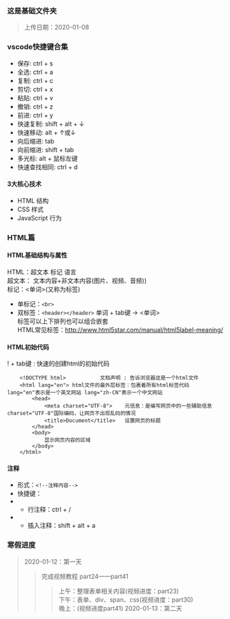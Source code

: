 ### 这是基础文件夹
> 上传日期：2020-01-08

### vscode快捷键合集
- 保存: ctrl + s
- 全选: ctrl + a
- 复制: ctrl + c
- 剪切: ctrl + x
- 粘贴: ctrl + v
- 撤销: ctrl + z
- 前进: ctrl + y
- 快速复制: shift + alt + ↓
- 快速移动: alt + ↑或↓
- 向后缩进: tab
- 向前缩进: shift + tab
- 多光标: alt  + 鼠标左键
- 快速查找相同: ctrl + d

#### 3大核心技术
- HTML 结构
- CSS 样式
- JavaScript 行为

### HTML篇

#### HTML基础结构与属性
HTML：超文本 标记 语言<br>
超文本： 文本内容+非文本内容(图片、视频、音频))<br>
标记：<单词>(又称为标签)<br/>
- 单标记：`<br>`
- 双标签：`<header></header>`
单词 + tab键 -> <单词><br>
标签可以上下排列也可以组合嵌套<br>
HTML常见标签：http://www.html5star.com/manual/html5label-meaning/

#### HTML初始代码
! + tab键 : 快速的创建html的初始代码
```
    <!DOCTYPE html>           文档声明 : 告诉浏览器这是一个html文件
    <html lang="en"> html文件的最外层标签：包裹着所有html标签代码 lang="en"表示是一个英文网站 lang="zh-CN"表示一个中文网站
        <head>
            <meta charset="UTF-8">    元信息：是编写网页中的一些辅助信息 charset="UTF-8"国际编码，让网页不出现乱码的情况
            <title>Document</title>   设置网页的标题
        </head>
        <body>
            显示网页内容的区域
        </body>
    </html>
```

#### 注释
- 形式：`<!--注释内容-->`
- 快捷键：
- - 行注释：ctrl + / 
- - 插入注释：shift + alt + a

### 寒假进度
> 2020-01-12：第一天
>> 完成视频教程 part24——part41<br>
>>> 上午：整理表单相关内容(视频进度：part23)<br>
>>> 下午：表单、div、span、css(视频进度：part30)<br>
>>> 晚上：(视频进度part41)
> 2020-01-13：第二天
